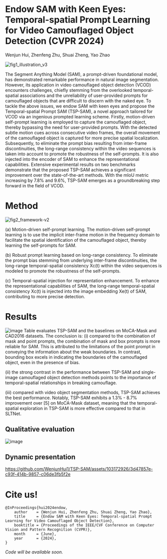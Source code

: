 # Endow SAM with Keen Eyes: Temporal-spatial Prompt Learning for Video Camouflaged Object Detection (CVPR 2024)

Wenjun Hui, Zhenfeng Zhu, Shuai Zheng, Yao Zhao

![fig1_illustration_v3](https://github.com/WenjunHui1/TSP-SAM/assets/103172926/1bad61b9-7eaa-4600-b82e-363fab20a5de)

The Segment Anything Model (SAM), a prompt-driven foundational model, has demonstrated remarkable performance in natural image segmentation. However, its application in video camouflaged object detection (VCOD) encounters challenges, chiefly stemming from the overlooked temporal-spatial associations and the unreliability of user-provided prompts for camouflaged objects that are difficult to discern with the naked eye. To tackle the above issues, we endow SAM with keen eyes and propose the Temporal-spatial Prompt SAM (TSP-SAM), a novel approach tailored for VCOD via an ingenious prompted learning scheme.
Firstly, motion-driven self-prompt learning is employed to capture the camouflaged object, thereby bypassing the need for user-provided prompts. With the detected subtle motion cues across consecutive video frames, the overall movement of the camouflaged object is captured for more precise spatial localization.
Subsequently, to eliminate the prompt bias resulting from inter-frame discontinuities, the long-range consistency within the video sequences is taken into account to promote the robustness of the self-prompts. 
It is also injected into the encoder of SAM to enhance the representational capabilities. Extensive experimental results on two benchmarks demonstrate that the proposed TSP-SAM achieves a significant improvement over the state-of-the-art methods. With the mIoU metric increasing by 7.8% and 9.6%, TSP-SAM emerges as a groundbreaking step forward in the field of VCOD.

# Method

![fig2_framework-v2](https://github.com/WenjunHui1/TSP-SAM/assets/103172926/13409a82-dfac-4855-b133-074a02e64b9a)

(a) Motion-driven self-prompt learning. The motion-driven self-prompt learning is to use the implicit inter-frame motion in the frequency domain to facilitate the spatial identification of the camouflaged object, thereby learning the self-prompts for SAM.

(b) Robust prompt learning based on long-range consistency. To eliminate the prompt bias stemming from underlying inter-frame discontinuities, the long-range temporal-spatial consistency Xc(t) within the video sequences is modeled to promote the robustness of the self-prompts.

(c) Temporal-spatial injection for representation enhancement. To enhance the representational capabilities of SAM, the long-range temporal-spatial consistency Xc(t) is injected into the image embedding Xe(t) of SAM, contributing to more precise detection.

# Results
![image](https://github.com/WenjunHui1/TSP-SAM/assets/103172926/340bd300-8a79-452b-8c31-568a25f64a36)
Table evaluates TSP-SAM and the baselines on MoCA-Mask and CAD2016 datasets. The conclusion is:
(i) compared to the combination of mask and point prompts, the combination of mask and box prompts is more reliable for SAM. This is attributed to the limitations of the point prompt in conveying the information about the weak boundaries. In contrast, bounding box excels in indicating the boundaries of the camouflaged object, even in the presence of bias. 

(ii) the strong contrast in the performance between TSP-SAM and single-image camouflaged object detection methods points to the importance of temporal-spatial relationships in breaking camouflage. 

(iii) compared with video object segmentation methods, TSP-SAM achieves the best performance. Notably, TSP-SAM exhibits a 1.3% - 8.7% improvement over [5] on MoCA-Mask dataset, meaning that the temporal-spatial exploration in TSP-SAM is more effective compared to that in SLTNet.

## Qualitative evaluation
![image](https://github.com/WenjunHui1/TSP-SAM/assets/103172926/8cd26469-b7d7-453f-8b5b-498e697d4b78)

## Dynamic presentation
https://github.com/WenjunHui1/TSP-SAM/assets/103172926/3d47857e-c93f-414b-9857-c06de3fb5f2e

# Cite us!
```
@InProceedings{hui2024endow,
    author    = {Wenjun Hui, Zhenfeng Zhu, Shuai Zheng, Yao Zhao},
    title     = {Endow SAM with Keen Eyes: Temporal-spatial Prompt Learning for Video Camouflaged Object Detection},
    booktitle = {Proceedings of the IEEE/CVF Conference on Computer Vision and Pattern Recognition (CVPR)},
    month     = {June},
    year      = {2024},
}
```
_Code will be available soon._
